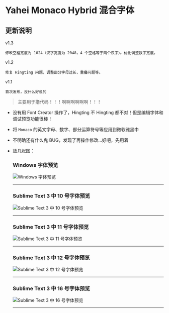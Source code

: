 # Yahei Monaco Hybrid 混合字体

## 更新说明

v1.3

	修改空格宽度为 1024（汉字宽度为 2048，4 个空格等于两个汉字）。优化调整数字宽度。

v1.2

	修复 Hingting 问题，调整部分字母过长，重叠问题等。

v1.1

	首次发布，没什么好说的

>主要用于撸代码！！！啊啊啊啊啊啊！！！

* 没有用 Font Creator 操作了，Hingting 不 Hingting 都不对！但是编辑字体和调试预览功能很棒！

* 将 `Monaco` 的英文字母、数字、部分运算符号等应用到微软雅黑中

* 不明确还有什么鬼 BUG，发现了再操作修改...好吧，先用着

* 放几张图：

    ### Windows 字体预览

    ![Windows 字体预览](./screenshot/Font-Preview.png)
    
    ---

    ### Sublime Text 3 中 10 号字体预览

    ![Sublime Text 3 中 10 号字体预览](./screenshot/10.png)

    ---

    ### Sublime Text 3 中 11 号字体预览

    ![Sublime Text 3 中 11 号字体预览](./screenshot/11.png)

    ---

    ### Sublime Text 3 中 12 号字体预览

    ![Sublime Text 3 中 12 号字体预览](./screenshot/12.png)

    ---

    ### Sublime Text 3 中 16 号字体预览

    ![Sublime Text 3 中 16 号字体预览](./screenshot/16.png)

    ---
